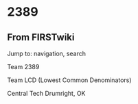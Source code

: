 # 2389

## From FIRSTwiki

Jump to: navigation, search

Team 2389

Team LCD (Lowest Common Denominators)

Central Tech Drumright, OK
